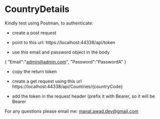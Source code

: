 # CountryDetails

Kindly test using Postman, to authenticate:

- create a post request

- point to this url: https://localhost:44338/api/token

- use this email and password object in the body

{
    "Email":"admin@admin.com",
    "Password":"PasswordA"
}

- copy the return token 

- create a get request using this url https://localhost:44338/api/Countries/{countryCode}

- add the token in the request header (prefix it with Bearer, so it will be Bearer <your token>

For any questions please email me: manal.awad.dev@gmail.com
